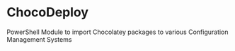 # ChocoDeploy
PowerShell Module to import Chocolatey packages to various Configuration Management Systems
